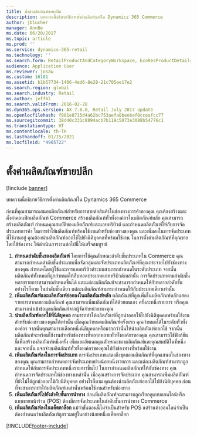 ```yaml
---
title: ตั้งค่าผลิตภัณฑ์ขายปลีก
description: บทความนี้อธิบายวิธีการตั้งค่าผลิตภัณฑ์ใน Dynamics 365 Commerce
author: jblucher
manager: AnnBe
ms.date: 06/20/2017
ms.topic: article
ms.prod: ''
ms.service: dynamics-365-retail
ms.technology: ''
ms.search.form: RetailProductAndCategoryWorkspace, EcoResProductDetails
audience: Application User
ms.reviewer: josaw
ms.custom: 16181
ms.assetid: b1b57734-1406-4ed6-8e28-21c705ee17e2
ms.search.region: global
ms.search.industry: Retail
ms.author: jeffbl
ms.search.validFrom: 2016-02-28
ms.dyn365.ops.version: AX 7.0.0, Retail July 2017 update
ms.openlocfilehash: f881e8715d4a62bc753aefa0beebaf0cceafcc77
ms.sourcegitcommit: 38d40c331c8894acb7b119c5073e3088b54776c1
ms.translationtype: HT
ms.contentlocale: th-TH
ms.lasthandoff: 01/15/2021
ms.locfileid: "4985722"
---
```

# <a name="set-up-retail-products"></a>ตั้งค่าผลิตภัณฑ์ขายปลีก

[!include [banner](includes/banner.md)]

บทความนี้อธิบายวิธีการตั้งค่าผลิตภัณฑ์ใน Dynamics 365 Commerce

ก่อนที่คุณสามารถเสนอผลิตภัณฑ์สำหรับการขายต่อสินค้าในช่องทางการค้าของคุณ คุณต้องสร้างและตั้งค่าคอนฟิกผลิตภัณฑ์ Commerce สร้างผลิตภัณฑ์ทั่วทั้งองค์กรในผลิตภัณฑ์หลัก คุณสามารถสร้างผลิตภัณฑ์ กำหนดคุณสมบัติของผลิตภัณฑ์และแอททริบิวต์ และกำหนดผลิตภัณฑ์ให้กับการจัดประเภทการค้า ในการทำให้ผลิตภัณฑ์พร้อมใช้งานสำหรับช่องทางของคุณ และเพิ่มลงในการจัดประเภทที่ใช้งานอยู่ คุณต้องนำผลิตภัณฑ์ออกใช้ไปยังนิติบุคคลที่พร้อมใช้งาน ในการตั้งค่าผลิตภัณฑ์ที่คุณขายโดยใช้ช่องทาง ให้ดำเนินการงานต่อไปนี้ให้เสร็จสมบูรณ์

1. **กำหนดลำดับชั้นของผลิตภัณฑ์** โดยการใช้คุณลักษณะลำดับชั้นประเภทใน Commerce คุณสามารถกำหนดลำดับชั้นประเภทเพื่อจัดกลุ่มและจัดประเภทผลิตภัณฑ์ที่คุณกระจายไปยังช่องทางของคุณ กำหนดโดยผู้ใช้และการแอตทริบิวต์ระบบสามารถกำหนดในระดับประเภท จากนั้น ผลิตภัณฑ์ทั้งหมดที่ถูกกำหนดให้สืบทอดประเภทแอททริบิวต์เหล่านั้น การจัดประเภทตามลำดับชั้นหลายรายการสามารถกำหนดขึ้นได้ และแต่ละผลิตภัณฑ์จะสามารถกำหนดให้กับหลายลำดับชั้น อย่างไรก็ตาม ในลำดับชั้นเดียว แต่ละผลิตภัณฑ์สามารถกำหนดให้กับประเภทเดียวเท่านั้น
2. **เพิ่มผลิตภัณฑ์และผลิตภัณฑ์ย่อยลงในผลิตภัณฑ์หลัก** ผลิตภัณฑ์ที่ถูกเพิ่มในผลิตภัณฑ์หลักแสดงรายการสากลของผลิตภัณฑ์ คุณสามารถเพิ่มผลิตภัณฑ์ได้ด้วยตนเอง ครั้งละหนึ่งรายการ หรือคุณสามารถนำเข้าข้อมูลผลิตภัณฑ์จากผู้จัดจำหน่ายของคุณ
3. **นำผลิตภัณฑ์ออกใช้ที่นิติบุคคล** สามารถทำให้ผลิตภัณฑ์ที่ถูกนำออกใช้ไปยังนิติบุคคลพร้อมใช้งานสำหรับช่องทางของคุณได้เท่านั้น เมื่อคุณกำหนดผลิตภัณฑ์ครั้งแรก คุณกำหนดได้ในระดับทั่วทั้งองค์กร จากนั้นคุณสามารถเลือกหนึ่งนิติบุคคลหรือมากกว่านั้นให้นำผลิตภัณฑ์ออกใช้ จากนั้น ผลิตภัณฑ์จะพร้อมใช้งานสำหรับช่องทางที่หลากหลายทั่วทั้งองค์กรของคุณ คุณสามารถใช้ฟังก์ชันนี้เพื่อสร้างผลิตภัณฑ์หนึ่งครั้ง เพิ่มและอัพเดตคุณลักษณะของผลิตภัณฑ์และคุณสมบัติในที่หนึ่ง และจากนั้น แจกจ่ายผลิตภัณฑ์ทั่วทั้งองค์กรของคุณไปยังช่องทางที่พร้อมใช้งาน
4. **เพิ่มผลิตภัณฑ์ลงในการจัดประเภท** การจัดประเภทแสดงถึงชุดของผลิตภัณฑ์ที่คุณเสนอในช่องทางของคุณ คุณสามารถกำหนดการจัดประเภทอย่างน้อยหนึ่งรายการ และแต่ละผลิตภัณฑ์สามารถถูกกำหนดให้กับการจัดประเภทหนึ่งรายการขึ้นไป ในการกำหนดผลิตภัณฑ์ให้กับช่องทาง คุณกำหนดการจัดประเภทให้ช่องทางเหล่านั้น เมื่อคุณสร้างการจัดประเภท คุณสามารถเพิ่มผลิตภัณฑ์ที่ยังไม่ได้ถูกนำออกใช้กับนิติบุคคล อย่างไรก็ตาม คุณต้องนำผลิตภัณฑ์ออกใช้ไปยังนิติบุคคล ก่อนที่จะสามารถทำให้ผลิตภัณฑ์เหล่านั้นพร้อมใช้งานสำหรับช่องทาง
5. **เพิ่มผลิตภัณฑ์ไปยังลำดับชั้นการนำทาง** ก่อนที่ผลิตภัณฑ์จะสามารถถูกเรียกดูแบบออนไลน์หรือแบบขายหน้าร้าน (POS) ต้องมีการจัดประเภทในลำดับชั้นการนำทาง Commerce
6. **เพิ่มผลิตภัณฑ์ลงในแค็ตตาล็อก** แม้ว่าขั้นตอนนี้ไม่จำเป็นสำหรับ POS แต่ร้านค้าออนไลน์จำเป็นต้องกำหนดว่าผลิตภัณฑ์ถูกรวมอยู่ในอย่างน้อยหนึ่งแค็ตตาล็อก


[!INCLUDE[footer-include](../includes/footer-banner.md)]